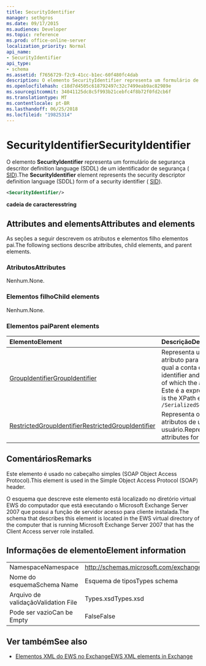 ```yaml
---
title: SecurityIdentifier
manager: sethgros
ms.date: 09/17/2015
ms.audience: Developer
ms.topic: reference
ms.prod: office-online-server
localization_priority: Normal
api_name:
- SecurityIdentifier
api_type:
- schema
ms.assetid: f7656729-f2c9-41cc-b1ec-60f480fc4dab
description: O elemento SecurityIdentifier representa um formulário de segurança descritor definition language (SDDL) de um identificador de segurança (SID).
ms.openlocfilehash: c18d7d4505c618792497c32c7499eab9ac82989e
ms.sourcegitcommit: 34041125dc8c5f993b21cebfc4f8b72f0fd2cb6f
ms.translationtype: MT
ms.contentlocale: pt-BR
ms.lasthandoff: 06/25/2018
ms.locfileid: "19825314"
---
```

# <a name="securityidentifier"></a><span data-ttu-id="c6ff0-103">SecurityIdentifier</span><span class="sxs-lookup"><span data-stu-id="c6ff0-103">SecurityIdentifier</span></span>

<span data-ttu-id="c6ff0-104">O elemento **SecurityIdentifier** representa um formulário de segurança descritor definition language (SDDL) de um identificador de segurança ( [SID](sid.md)).</span><span class="sxs-lookup"><span data-stu-id="c6ff0-104">The **SecurityIdentifier** element represents the security descriptor definition language (SDDL) form of a security identifier ( [SID](sid.md)).</span></span>
  
```xml
<SecurityIdentifier/>
```

 <span data-ttu-id="c6ff0-105">**cadeia de caracteres**</span><span class="sxs-lookup"><span data-stu-id="c6ff0-105">**string**</span></span>
## <a name="attributes-and-elements"></a><span data-ttu-id="c6ff0-106">Attributes and elements</span><span class="sxs-lookup"><span data-stu-id="c6ff0-106">Attributes and elements</span></span>

<span data-ttu-id="c6ff0-107">As seções a seguir descrevem os atributos e elementos filho elementos pai.</span><span class="sxs-lookup"><span data-stu-id="c6ff0-107">The following sections describe attributes, child elements, and parent elements.</span></span>
  
### <a name="attributes"></a><span data-ttu-id="c6ff0-108">Atributos</span><span class="sxs-lookup"><span data-stu-id="c6ff0-108">Attributes</span></span>

<span data-ttu-id="c6ff0-109">Nenhum.</span><span class="sxs-lookup"><span data-stu-id="c6ff0-109">None.</span></span>
  
### <a name="child-elements"></a><span data-ttu-id="c6ff0-110">Elementos filho</span><span class="sxs-lookup"><span data-stu-id="c6ff0-110">Child elements</span></span>

<span data-ttu-id="c6ff0-111">Nenhum.</span><span class="sxs-lookup"><span data-stu-id="c6ff0-111">None.</span></span>
  
### <a name="parent-elements"></a><span data-ttu-id="c6ff0-112">Elementos pai</span><span class="sxs-lookup"><span data-stu-id="c6ff0-112">Parent elements</span></span>

|<span data-ttu-id="c6ff0-113">**Elemento**</span><span class="sxs-lookup"><span data-stu-id="c6ff0-113">**Element**</span></span>|<span data-ttu-id="c6ff0-114">**Descrição**</span><span class="sxs-lookup"><span data-stu-id="c6ff0-114">**Description**</span></span>|
|:-----|:-----|
|[<span data-ttu-id="c6ff0-115">GroupIdentifier</span><span class="sxs-lookup"><span data-stu-id="c6ff0-115">GroupIdentifier</span></span>](groupidentifier.md) <br/> |<span data-ttu-id="c6ff0-116">Representa um identificador de segurança único e o atributo para um grupo de objetos do Active Directory do qual a conta é membro.</span><span class="sxs-lookup"><span data-stu-id="c6ff0-116">Represents a single security identifier and attribute for an Active Directory object group of which the account is a member.</span></span>  <br/> <span data-ttu-id="c6ff0-117">Este é a expressão XPath para esse elemento:</span><span class="sxs-lookup"><span data-stu-id="c6ff0-117">The following is the XPath expression to this element:</span></span>  <br/>  `/SerializedSecurityContext/GroupSids/GroupIdentifier[i]` <br/> |
|[<span data-ttu-id="c6ff0-118">RestrictedGroupIdentifier</span><span class="sxs-lookup"><span data-stu-id="c6ff0-118">RestrictedGroupIdentifier</span></span>](restrictedgroupidentifier.md) <br/> |<span data-ttu-id="c6ff0-119">Representa o identificador de segurança de grupo e os atributos de um grupo restrito dentro de um token de usuário.</span><span class="sxs-lookup"><span data-stu-id="c6ff0-119">Represents the group security identifier and attributes for a restricted group within a user token.</span></span>  <br/> |
   
## <a name="remarks"></a><span data-ttu-id="c6ff0-120">Comentários</span><span class="sxs-lookup"><span data-stu-id="c6ff0-120">Remarks</span></span>

<span data-ttu-id="c6ff0-121">Este elemento é usado no cabeçalho simples (SOAP Object Access Protocol).</span><span class="sxs-lookup"><span data-stu-id="c6ff0-121">This element is used in the Simple Object Access Protocol (SOAP) header.</span></span>
  
<span data-ttu-id="c6ff0-122">O esquema que descreve este elemento está localizado no diretório virtual EWS do computador que está executando o Microsoft Exchange Server 2007 que possui a função de servidor acesso para cliente instalada.</span><span class="sxs-lookup"><span data-stu-id="c6ff0-122">The schema that describes this element is located in the EWS virtual directory of the computer that is running Microsoft Exchange Server 2007 that has the Client Access server role installed.</span></span>
  
## <a name="element-information"></a><span data-ttu-id="c6ff0-123">Informações de elemento</span><span class="sxs-lookup"><span data-stu-id="c6ff0-123">Element information</span></span>

|||
|:-----|:-----|
|<span data-ttu-id="c6ff0-124">Namespace</span><span class="sxs-lookup"><span data-stu-id="c6ff0-124">Namespace</span></span>  <br/> |http://schemas.microsoft.com/exchange/services/2006/types  <br/> |
|<span data-ttu-id="c6ff0-125">Nome do esquema</span><span class="sxs-lookup"><span data-stu-id="c6ff0-125">Schema Name</span></span>  <br/> |<span data-ttu-id="c6ff0-126">Esquema de tipos</span><span class="sxs-lookup"><span data-stu-id="c6ff0-126">Types schema</span></span>  <br/> |
|<span data-ttu-id="c6ff0-127">Arquivo de validação</span><span class="sxs-lookup"><span data-stu-id="c6ff0-127">Validation File</span></span>  <br/> |<span data-ttu-id="c6ff0-128">Types.xsd</span><span class="sxs-lookup"><span data-stu-id="c6ff0-128">Types.xsd</span></span>  <br/> |
|<span data-ttu-id="c6ff0-129">Pode ser vazio</span><span class="sxs-lookup"><span data-stu-id="c6ff0-129">Can be Empty</span></span>  <br/> |<span data-ttu-id="c6ff0-130">False</span><span class="sxs-lookup"><span data-stu-id="c6ff0-130">False</span></span>  <br/> |
   
## <a name="see-also"></a><span data-ttu-id="c6ff0-131">Ver também</span><span class="sxs-lookup"><span data-stu-id="c6ff0-131">See also</span></span>



- [<span data-ttu-id="c6ff0-132">Elementos XML do EWS no Exchange</span><span class="sxs-lookup"><span data-stu-id="c6ff0-132">EWS XML elements in Exchange</span></span>](ews-xml-elements-in-exchange.md)


